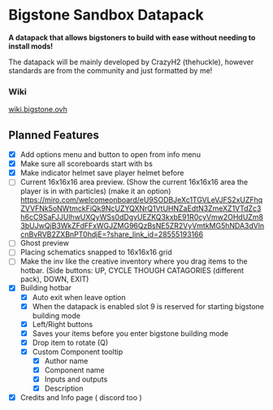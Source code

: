 # **Bigstone Sandbox Datapack**
**A datapack that allows bigstoners to build with ease without needing to install mods!**

The datapack will be mainly developed by CrazyH2 (thehuckle), however standards are from the community and just formatted by me!

### Wiki
[wiki.bigstone.ovh](https://wiki.bigstone.ovh)

## Planned Features

- [x] Add options menu and button to open from info menu
- [x] Make sure all scoreboards start with bs
- [x] Make indicator helmet save player helmet before
- [ ] Current 16x16x16 area preview. (Show the current 16x16x16 area the player is in with particles) (make it an option) https://miro.com/welcomeonboard/eU9SODBJeXc1TGVLeVJFS2xUZFhqZVVFNk5oNWtmckFiQk9NcUZYQXNrQ1VtUHNZaEdtN3ZmeXZ1VTdZc3h6cC9SaFJJUlhwUXQyWSs0dDgyUEZKQ3kxbE91R0cyVmw2OHdUZm83bUJwQjB3WkZFdFFxWGJZMG96QzBsNE5ZR2VyVmtkMG5hNDA3dVlncnBvRVB2ZXBnPT0hdjE=?share_link_id=28555193166
- [ ] Ghost preview
- [ ] Placing schematics snapped to 16x16x16 grid
- [ ] Make the inv like the creative inventory where you drag items to the hotbar. (Side buttons: UP, CYCLE THOUGH CATAGORIES (different pack), DOWN, EXIT)
- [x] Building hotbar
  - [x] Auto exit when leave option
  - [x] When the datapack is enabled slot 9 is reserved for starting bigstone building mode
  - [x] Left/Right buttons
  - [x] Saves your items before you enter bigstone building mode
  - [x] Drop item to rotate (Q)
  - [x] Custom Component tooltip
    - [x] Author name
    - [x] Component name
    - [x] Inputs and outputs
    - [x] Description
- [x] Credits and Info page ( discord too )
